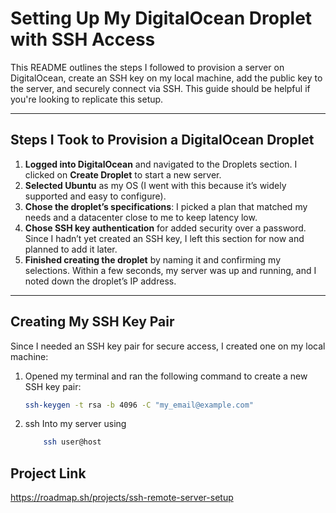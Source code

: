 # Setting Up My DigitalOcean Droplet with SSH Access

This README outlines the steps I followed to provision a server on DigitalOcean, create an SSH key on my local machine, add the public key to the server, and securely connect via SSH. This guide should be helpful if you're looking to replicate this setup.

---

## Steps I Took to Provision a DigitalOcean Droplet

1. **Logged into DigitalOcean** and navigated to the Droplets section. I clicked on **Create Droplet** to start a new server.
2. **Selected Ubuntu** as my OS (I went with this because it’s widely supported and easy to configure).
3. **Chose the droplet’s specifications**: I picked a plan that matched my needs and a datacenter close to me to keep latency low.
4. **Chose SSH key authentication** for added security over a password. Since I hadn’t yet created an SSH key, I left this section for now and planned to add it later.
5. **Finished creating the droplet** by naming it and confirming my selections. Within a few seconds, my server was up and running, and I noted down the droplet’s IP address.

---

## Creating My SSH Key Pair

Since I needed an SSH key pair for secure access, I created one on my local machine:

1. Opened my terminal and ran the following command to create a new SSH key pair:

   ```bash
   ssh-keygen -t rsa -b 4096 -C "my_email@example.com"

   ```

2. ssh Into my server using
   ```bash
       ssh user@host
   ```

## Project Link

https://roadmap.sh/projects/ssh-remote-server-setup
